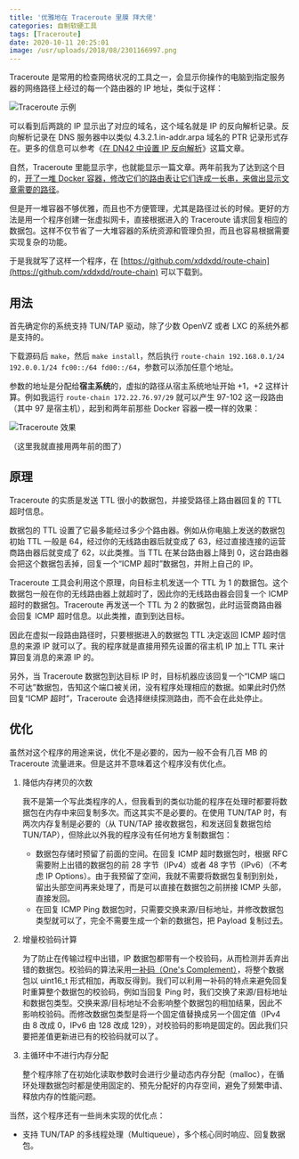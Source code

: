 ```yaml
---
title: '优雅地在 Traceroute 里膜 拜大佬'
categories: 自制软硬工具
tags: [Traceroute]
date: 2020-10-11 20:25:01
image: /usr/uploads/2018/08/2301166997.png
---
```


Traceroute 是常用的检查网络状况的工具之一，会显示你操作的电脑到指定服务器的网络路径上经过的每一个路由器的 IP 地址，类似于这样：

![Traceroute 示例](../../../../usr/uploads/2018/08/2301166997.png)

可以看到后两跳的 IP 显示出了对应的域名，这个域名就是 IP 的反向解析记录。反向解析记录在 DNS 服务器中以类似 4.3.2.1.in-addr.arpa 域名的 PTR 记录形式存在。更多的信息可以参考《[在 DN42 中设置 IP 反向解析](/article/modify-website/dn42-ip-reverse-record.lantian)》这篇文章。

自然，Traceroute 里能显示字，也就能显示一篇文章。两年前我为了达到这个目的，[开了一堆 Docker 容器，修改它们的路由表让它们连成一长串，来做出显示文章需要的路径](/article/modify-computer/worship-in-traceroute.lantian)。

但是开一堆容器不够优雅，而且也不方便管理，尤其是路径过长的时候。更好的方法是用一个程序创建一张虚拟网卡，直接根据进入的 Traceroute 请求回复相应的数据包。这样不仅节省了一大堆容器的系统资源和管理负担，而且也容易根据需要实现复杂的功能。

于是我就写了这样一个程序，在 [https://github.com/xddxdd/route-chain](https://github.com/xddxdd/route-chain) 可以下载到。

用法
----

首先确定你的系统支持 TUN/TAP 驱动，除了少数 OpenVZ 或者 LXC 的系统外都是支持的。

下载源码后 `make`，然后 `make install`，然后执行 `route-chain 192.168.0.1/24 192.0.0.1/24 fc00::/64 fd00::/64`，参数可以添加任意个地址。

参数的地址是分配给**宿主系统**的，虚拟的路径从宿主系统地址开始 +1，+2 这样计算。例如我运行 `route-chain 172.22.76.97/29` 就可以产生 97-102 这一段路由（其中 97 是宿主机），起到和两年前那些 Docker 容器一模一样的效果：

![Traceroute 效果](../../../../usr/uploads/2018/08/1311499371.png)

（这里我就直接用两年前的图了）

原理
----

Traceroute 的实质是发送 TTL 很小的数据包，并接受路径上路由器回复的 TTL 超时信息。

数据包的 TTL 设置了它最多能经过多少个路由器。例如从你电脑上发送的数据包初始 TTL 一般是 64，经过你的无线路由器后就变成了 63，经过直接连接的运营商路由器后就变成了 62，以此类推。当 TTL 在某台路由器上降到 0，这台路由器会把这个数据包丢掉，回复一个“ICMP 超时”数据包，并附上自己的 IP。

Traceroute 工具会利用这个原理，向目标主机发送一个 TTL 为 1 的数据包。这个数据包一般在你的无线路由器上就超时了，因此你的无线路由器会回复一个 ICMP 超时的数据包。Traceroute 再发送一个 TTL 为 2 的数据包，此时运营商路由器会回复 ICMP 超时信息。以此类推，直到到达目标。

因此在虚拟一段路由路径时，只要根据进入的数据包 TTL 决定返回 ICMP 超时信息的来源 IP 就可以了。我的程序就是直接用预先设置的宿主机 IP 加上 TTL 来计算回复消息的来源 IP 的。

另外，当 Traceroute 数据包到达目标 IP 时，目标机器应该回复一个“ICMP 端口不可达”数据包，告知这个端口被关闭，没有程序处理相应的数据。如果此时仍然回复“ICMP 超时”，Traceroute 会选择继续探测路由，而不会在此处停止。

优化
----

虽然对这个程序的用途来说，优化不是必要的，因为一般不会有几百 MB 的 Traceroute 流量进来。但是这并不意味着这个程序没有优化点。

1. 降低内存拷贝的次数

   我不是第一个写此类程序的人，但我看到的类似功能的程序在处理时都要将数据包在内存中来回复制多次。而这其实不是必要的。在使用 TUN/TAP 时，有两次内存复制是必要的（从 TUN/TAP 接收数据包，和发送回复数据包给 TUN/TAP），但除此以外我的程序没有任何地方复制数据包：

   - 数据包存储时预留了前面的空间。在回复 ICMP 超时数据包时，根据 RFC 需要附上出错的数据包的前 28 字节（IPv4）或者 48 字节（IPv6）（不考虑 IP Options）。由于我预留了空间，我就不需要将数据包复制到别处，留出头部空间再来处理了，而是可以直接在数据包之前拼接 ICMP 头部，直接发回。
   - 在回复 ICMP Ping 数据包时，只需要交换来源/目标地址，并修改数据包类型就可以了，完全不需要生成一个新的数据包，把 Payload 复制过去。

2. 增量校验码计算

   为了防止在传输过程中出错，IP 数据包都带有一个校验码，从而检测并丢弃出错的数据包。校验码的算法采用[一补码（One's Complement）](https://zh.wikipedia.org/wiki/%E4%B8%80%E8%A3%9C%E6%95%B8)，将整个数据包以 uint16_t 形式相加，再取反得到。我们可以利用一补码的特点来避免回复时重算整个数据包的校验码，例如当回复 Ping 时，我们交换了来源/目标地址和数据包类型。交换来源/目标地址不会影响整个数据包的相加结果，因此不影响校验码。而修改数据包类型是将一个固定值替换成另一个固定值（IPv4 由 8 改成 0，IPv6 由 128 改成 129），对校验码的影响是固定的。因此我们只要把差值更新进已有的校验码就可以了。

3. 主循环中不进行内存分配

   整个程序除了在初始化读取参数时会进行少量动态内存分配（malloc），在循环处理数据包时都是使用固定的、预先分配好的内存空间，避免了频繁申请、释放内存的性能问题。

当然，这个程序还有一些尚未实现的优化点：

- 支持 TUN/TAP 的多线程处理（Multiqueue），多个核心同时响应、回复数据包。
